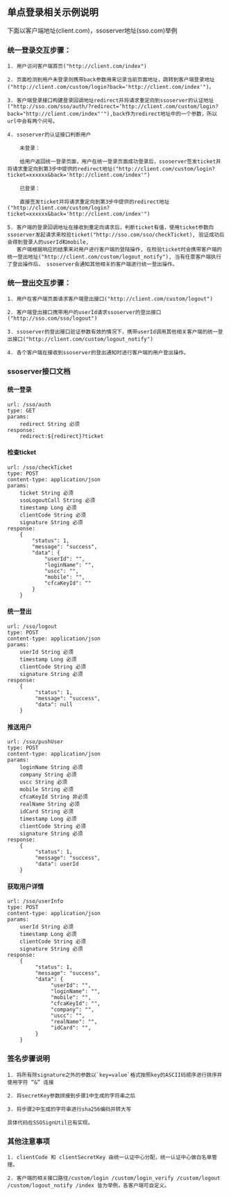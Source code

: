 ## 单点登录相关示例说明

下面以客户端地址(client.com)，ssoserver地址(sso.com)举例

### 统一登录交互步骤：

    1. 用户访问客户端首页("http://client.com/index")
    
    2. 页面检测到用户未登录则携带back参数用来记录当前页面地址，跳转到客户端登录地址("http://client.com/custom/login?back='http://client.com/index'")。
    
    3. 客户端登录接口构建登录回调地址redirect并将请求重定向到ssoserver的认证地址("http://sso.com/sso/auth/?redirect='http://client.com/custom/login?back="http://client.com/index"'"),back作为redirect地址中的一个参数，所以url中会有两个问号。
    
    4. ssoserver的认证接口判断用户
    
        未登录：
    
        给用户返回统一登录页面，用户在统一登录页面成功登录后，ssoserver签发ticket并将请求重定向到第3步中提供的redirect地址("http://client.com/custom/login?ticket=xxxxxx&back='http://client.com/index'")
    
        已登录：
    
        直接签发ticket并将请求重定向到第3步中提供的redirect地址("http://client.com/custom/login?ticket=xxxxxx&back='http://client.com/index'")
    
    5. 客户端的登录回调地址在接收到重定向请求后，判断ticket有值，使用ticket参数向ssoserver发起请求来校验ticket("http://sso.com/sso/checkTicket), 验证成功后会得到登录人的userId和mobile, 
       客户端根据响应的结果来对用户进行客户端的登陆操作, 在校验ticket时会携带客户端的统一登出地址("http://client.com/custom/logout_notify"), 当有任意客户端执行了登出操作后， ssoserver会通知其他相关的客户端进行统一登出操作。

### 统一登出交互步骤：
    
    1. 用户在客户端页面请求客户端登出接口("http://client.com/custom/logout")
    
    2. 客户端登出接口携带用户的userId请求ssoserver的登出接口("http://sso.com/sso/logout")
    
    3. ssoserver的登出接口验证参数有效的情况下，携带userId调用其他相关客户端的统一登出接口("http://client.com/custom/logout_notify")
    
    4. 各个客户端在接收到ssoserver的登出通知时进行客户端的用户登出操作。
    
### ssoserver接口文档

#### 统一登录
   
    
    url: /sso/auth
    type: GET
    params: 
        redirect String 必须
    response: 
        redirect:${redirect}?ticket
    
    

#### 检查ticket

    
    url: /sso/checkTicket
    type: POST
    content-type: application/json
    params: 
        ticket String 必须
        ssoLogoutCall String 必须
        timestamp Long 必须
        clientCode String 必须
        signature String 必须
    response:
        {
            "status": 1, 
            "message": "success", 
            "data": {
                "userId": "", 
                "loginName": "",
                "uscc": "",
                "mobile": "", 
                "cfcaKeyId": ""
            }
        }

#### 统一登出


    url: /sso/logout
    type: POST
    content-type: application/json
    params: 
        userId String 必须
        timestamp Long 必须
        clientCode String 必须
        signature String 必须
    response:
        {
             "status": 1, 
             "message": "success", 
             "data": null
        }
    
    
        
    
        
#### 推送用户


    url: /sso/pushUser
    type: POST
    content-type: application/json
    params: 
        loginName String 必须
        company String 必须
        uscc String 必须
        mobile String 必须
        cfcaKeyId String 非必须
        realName String 必须
        idCard String 必须
        timestamp Long 必须
        clientCode String 必须
        signature String 必须
    response:
        {
             "status": 1, 
             "message": "success", 
             "data": userId
        }

#### 获取用户详情


    url: /sso/userInfo
    type: POST
    content-type: application/json
    params: 
        userId String 必须
        timestamp Long 必须
        clientCode String 必须
        signature String 必须
    response:
        {
             "status": 1, 
             "message": "success", 
             "data": {
                  "userId": "",
                  "loginName": "",
                  "mobile": "",
                  "cfcaKeyId": "",
                  "company": "",
                  "uscc": "",
                  "realName": "",
                  "idCard": "",
             }
        }

### 签名步骤说明

    1. 将所有除signature之外的参数以`key=value`格式按照key的ASCII码顺序进行排序并使用字符 “&” 连接
    
    2. 将secretKey参数拼接到步骤1中生成的字符串之后
    
    3. 将步骤2中生成的字符串进行sha256编码并转大写
    
    具体代码在SSOSignUtil已有实现。
    
### 其他注意事项


    1. clientCode 和 clientSecretKey 由统一认证中心分配，统一认证中心做白名单管理。
    
    2. 客户端的相关接口路径/custom/login /custom/login_verify /custom/logout /custom/logout_notify /index 皆为举例，各客户端可自定义。




